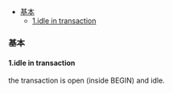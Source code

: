 
<!-- @import "[TOC]" {cmd="toc" depthFrom=1 depthTo=6 orderedList=false} -->
<!-- code_chunk_output -->

- [基本](#基本)
  - [1.idle in transaction](#1idle-in-transaction)

<!-- /code_chunk_output -->

### 基本

#### 1.idle in transaction
the transaction is open (inside BEGIN) and idle.
